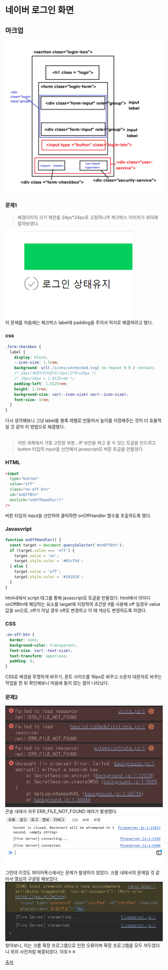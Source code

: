 # 네이버 로그인 화면

## 마크업

![마크업 이미지](./md-img/markup.png)

### 문제1

> 배경이미지 크기 제한을 24px\*24px로 고정하니까 체크박스 이미지가 위아래 잘려보였다.

![배경이미지 오류](./md-img/image-7.png)
</br>
이 문제를 처음에는 체크박스 label에 padding을 주어서 억지로 해결하려고 했다.

### css

```css
.form-checkbox {
  label {
    display: block;
    --icon-size: 1.5rem;
    background: url(./icons/unchecked.svg) no-repeat 0 0 / contain;
    /* 24px(배경이미지길이)+5px(간격)=29px */
    /* 29px/16px = 1.8125rem */
    padding-left: 1.8125rem;
    height: 1.5rem;
    background-size: var(--icon-size) var(--icon-size);
    font-size: 1rem;
  }
}
```

다시 생각해보니 그냥 label을 블록 레벨로 만들어서 높이를 지정해주는 것이 더 효율적일 것 같아 이 방법으로 해결했다.
</br></br>

> 이번 과제에서 가장 고민된 부분...IP 보안을 켜고 끌 수 있는 토글을 만드려고 button 타입의 input을 선언해서 javascript로 버튼 토글을 만들었다.

### HTML

```html
<input
  type="button"
  value="off"
  class="on-off-btn"
  id="onOffBtn"
  onclick="onOffHandler()"
/>
```

버튼 타입의 input을 선언하여 클릭하면 onOffHandler 함수를 호출하도록 했다.

### Javasvript

```javascript
function onOffHandler() {
  const target = document.querySelector('#onOffBtn');
  if (target.value === 'off') {
    target.value = 'on';
    target.style.color = '#03cf5d';
  } else {
    target.value = 'off';
    target.style.color = '#181818';
  }
}
```

html내에서 script 태그를 통해 javascript로 토글을 만들었다.
html에서 아이디 onOffBtn에 해당하는 요소를 target에 지정하여 조건문 if를 사용해 off 일경우 value값을 on으로, off가 아닐 경우 off로 변경하고 이 때 색상도 변경하도록 하였다.

### CSS

```css
.on-off-btn {
  border: none;
  background-color: transparent;
  font-size: var(--text-size);
  text-transform: uppercase;
  padding: 0;
}
```

CSS로 배경을 투명하게 바꾸기, 폰트 사이즈를 16px로 바꾸고 소문자 대문자로 바꾸는 작업을 한 뒤 확인해보니 마음에 들지 않는 점이 나타났다.

### 문제2

![크롬에서 에러](./md-img/image-2.png)</br>
콘솔 내에서 자꾸 ERR_FILE_NOT_FOUND 에러가 발생했다.</br>
![파이어폭스](./md-img/image-3.png)</br>
그런데 이것도 파이어폭스에서는 문제가 발생하지 않았다. 크롬 내에서의 문제일 것 같아서 열심히 구글링 해보았다.
</br>
![오류 해결](./md-img/image-6.png)</br>
찾아보니, 이는 크롬 확장 프로그램으로 인한 오류이며 확장 프로그램을 모두 꺼두었더니 위의 사진처럼 해결되었다. 야호ㅎㅎ</br>

[출처](https://kinsta.com/knowledgebase/err_file_not_found/#3-ways-to-fix-the-err_file_not_found-error)
